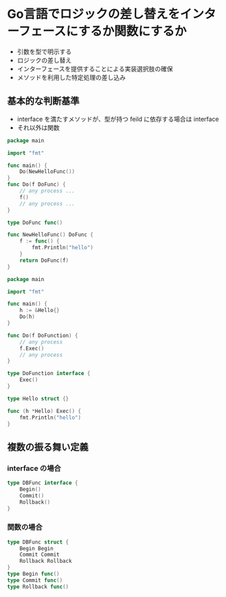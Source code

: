 # Go言語でロジックの差し替えをインターフェースにするか関数にするか

- 引数を型で明示する
- ロジックの差し替え
- インターフェースを提供することによる実装選択肢の確保
- メソッドを利用した特定処理の差し込み

## 基本的な判断基準
- interface を満たすメソッドが、型が持つ feild に依存する場合は interface
- それ以外は関数

```go
package main

import "fmt"

func main() {
	Do(NewHelloFunc())
}
func Do(f DoFunc) {
    // any process ...
	f()
    // any process ...
}

type DoFunc func()

func NewHelloFunc() DoFunc {
	f := func() {
		fmt.Println("hello")
	}
	return DoFunc(f)
}
```

```go
package main

import "fmt"

func main() {
    h := &Hello{}
    Do(h)
}

func Do(f DoFunction) {
    // any process
    f.Exec()
    // any process
}

type DoFunction interface {
    Exec()
}

type Hello struct {}

func (h *Hello) Exec() {
    fmt.Println("hello")
}
```

## 複数の振る舞い定義

### interface の場合

```go
type DBFunc interface {
    Begin()
    Commit()
    Rollback()
}
```

### 関数の場合

```go
type DBFunc struct {
    Begin Begin
    Commit Commit
    Rollback Rollback
}
type Begin func()
type Commit func()
type Rollback func()
```
